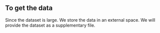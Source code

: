 ## To get the data

Since the dataset is large. We store the data in an external space. We will provide the dataset as a supplementary file.
